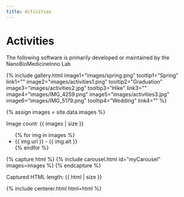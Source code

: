 ```yaml
---
title: Activities
---
```


# Activities

The following software is primarily developed or maintained by the NanoBioMedicineInno Lab

{%
  include gallery.html
  image1="images/spring.png"
  tooltip1="Spring"
  link1=""
  image2="images/activities1.png"
  tooltip2="Graduation"
  image3="images/activities2.jpg"
  tooltip3="Hike"
  link3=""
  image4="images/IMG_4259.png"
  image5="images/activities3.jpg"
  image6="images/IMG_5179.png"
  tooltip4="Wedding"
  link4=""
%}

<!-- section break -->

{% assign images = site.data.images %}

<p>Image count: {{ images | size }}</p>
<ul>
{% for img in images %}
  <li>{{ img.url }} - {{ img.alt }}</li>
{% endfor %}
</ul>

{% capture html %}
{% include carousel.html id="myCarousel" images=images %}
{% endcapture %}

<p>Captured HTML length: {{ html | size }}</p>  <!-- Thêm dòng này để debug -->

{% include centerer.html html=html %}

